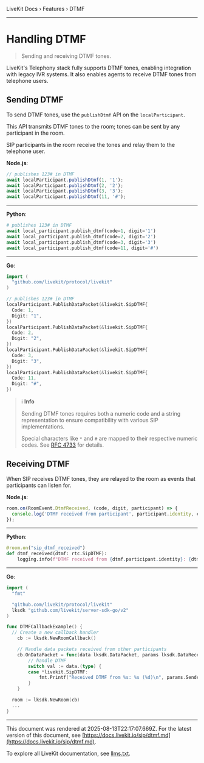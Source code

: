 LiveKit Docs › Features › DTMF

---

# Handling DTMF

> Sending and receiving DTMF tones.

LiveKit's Telephony stack fully supports DTMF tones, enabling integration with legacy IVR systems. It also enables agents to receive DTMF tones from telephone users.

## Sending DTMF

To send DTMF tones, use the `publishDtmf` API on the `localParticipant`.

This API transmits DTMF tones to the room; tones can be sent by any participant in the room.

SIP participants in the room receive the tones and relay them to the telephone user.

**Node.js**:

```typescript
// publishes 123# in DTMF
await localParticipant.publishDtmf(1, '1');
await localParticipant.publishDtmf(2, '2');
await localParticipant.publishDtmf(3, '3');
await localParticipant.publishDtmf(11, '#');

```

---

**Python**:

```python
# publishes 123# in DTMF
await local_participant.publish_dtmf(code=1, digit='1')
await local_participant.publish_dtmf(code=2, digit='2')
await local_participant.publish_dtmf(code=3, digit='3')
await local_participant.publish_dtmf(code=11, digit='#')

```

---

**Go**:

```go
import (
  "github.com/livekit/protocol/livekit"
)

// publishes 123# in DTMF
localParticipant.PublishDataPacket(&livekit.SipDTMF{
  Code: 1,
  Digit: "1",
})
localParticipant.PublishDataPacket(&livekit.SipDTMF{
  Code: 2,
  Digit: "2",
})
localParticipant.PublishDataPacket(&livekit.SipDTMF{
  Code: 3,
  Digit: "3",
})
localParticipant.PublishDataPacket(&livekit.SipDTMF{
  Code: 11,
  Digit: "#",
})

```

> ℹ️ **Info**
> 
> Sending DTMF tones requires both a numeric code and a string representation to ensure compatibility with various SIP implementations.
> 
> Special characters like `*` and `#` are mapped to their respective numeric codes. See [RFC 4733](https://datatracker.ietf.org/doc/html/rfc4733#section-3.2) for details.

## Receiving DTMF

When SIP receives DTMF tones, they are relayed to the room as events that participants can listen for.

**Node.js**:

```typescript
room.on(RoomEvent.DtmfReceived, (code, digit, participant) => {
  console.log('DTMF received from participant', participant.identity, code, digit);
});

```

---

**Python**:

```python
@room.on("sip_dtmf_received")
def dtmf_received(dtmf: rtc.SipDTMF):
    logging.info(f"DTMF received from {dtmf.participant.identity}: {dtmf.code} / {dtmf.digit}")

```

---

**Go**:

```go
import (
  "fmt"

  "github.com/livekit/protocol/livekit"
  lksdk "github.com/livekit/server-sdk-go/v2"
)

func DTMFCallbackExample() {
  // Create a new callback handler
	cb := lksdk.NewRoomCallback()

	// Handle data packets received from other participants
	cb.OnDataPacket = func(data lksdk.DataPacket, params lksdk.DataReceiveParams) {
		// handle DTMF
		switch val := data.(type) {
		case *livekit.SipDTMF:
			fmt.Printf("Received DTMF from %s: %s (%d)\n", params.SenderIdentity, val.Digit, val.Code)
		}
	}

  room := lksdk.NewRoom(cb)
  ...
}

```

---

This document was rendered at 2025-08-13T22:17:07.669Z.
For the latest version of this document, see [https://docs.livekit.io/sip/dtmf.md](https://docs.livekit.io/sip/dtmf.md).

To explore all LiveKit documentation, see [llms.txt](https://docs.livekit.io/llms.txt).